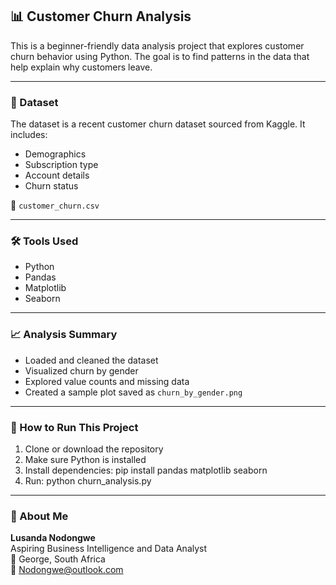 ## 📊 Customer Churn Analysis

This is a beginner-friendly data analysis project that explores customer churn behavior using Python. The goal is to find patterns in the data that help explain why customers leave.

---

### 📁 Dataset

The dataset is a recent customer churn dataset sourced from Kaggle. It includes:
- Demographics
- Subscription type
- Account details
- Churn status

📄 `customer_churn.csv`

---

### 🛠️ Tools Used

- Python
- Pandas
- Matplotlib
- Seaborn

---

### 📈 Analysis Summary

- Loaded and cleaned the dataset
- Visualized churn by gender
- Explored value counts and missing data
- Created a sample plot saved as `churn_by_gender.png`

---

### 🚀 How to Run This Project

1. Clone or download the repository
2. Make sure Python is installed
3. Install dependencies: pip install pandas matplotlib seaborn
4. Run: python churn_analysis.py


---

### 🙋 About Me

**Lusanda Nodongwe**  
Aspiring Business Intelligence and Data Analyst  
📍 George, South Africa  
📧 Nodongwe@outlook.com
